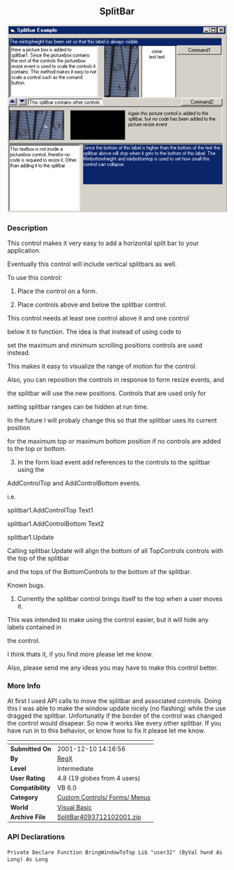 ﻿<div align="center">

## SplitBar

<img src="PIC200112101737392521.gif">
</div>

### Description

This control makes it very easy to add a horizontal split bar to your application.

Eventually this control will include vertical splitbars as well.

To use this control:

1. Place the control on a form.

2. Place controls above and below the splitbar control.

This control needs at least one control above it and one control

below it to function. The idea is that instead of using code to

set the maximum and minimum scrolling positions controls are used instead.

This makes it easy to visualize the range of motion for the control.

Also, you can reposition the controls in response to form resize events, and

the splitbar will use the new positions. Controls that are used only for

setting splitbar ranges can be hidden at run time.

In the future I will probaly change this so that the splitbar uses its current position

for the maximum top or maximum bottom position if no controls are added to the top or bottom.

3. In the form load event add references to the controls to the splitbar using the

AddControlTop and AddControlBottom events.

i.e.

splitbar1.AddControlTop Text1

splitbar1.AddControlBottom Text2

splitbar1.Update

Calling splitbar.Update will align the bottom of all TopControls controls with the top of the splitbar

and the tops of the BottomControls to the bottom of the splitbar.

Known bugs.

1. Currently the splitbar control brings itself to the top when a user moves it.

This was intended to make using the control easier, but it will hide any labels contained in

the control.

I think thats it, if you find more please let me know.

Also, please send me any ideas you may have to make this control better.
 
### More Info
 
At first I used API calls to move the splitbar and associated controls. Doing this I was able to make the window update nicely (no flashing) while the use dragged the splitbar. Unfortunatly if the border of the control was changed the control would disapear. So now it works like every other splitbar. If you have run in to this behavior, or know how to fix it please let me know.


<span>             |<span>
---                |---
**Submitted On**   |2001-12-10 14:16:56
**By**             |[RegX](https://github.com/Planet-Source-Code/PSCIndex/blob/master/ByAuthor/regx.md)
**Level**          |Intermediate
**User Rating**    |4.8 (19 globes from 4 users)
**Compatibility**  |VB 6\.0
**Category**       |[Custom Controls/ Forms/  Menus](https://github.com/Planet-Source-Code/PSCIndex/blob/master/ByCategory/custom-controls-forms-menus__1-4.md)
**World**          |[Visual Basic](https://github.com/Planet-Source-Code/PSCIndex/blob/master/ByWorld/visual-basic.md)
**Archive File**   |[SplitBar4093712102001\.zip](https://github.com/Planet-Source-Code/regx-splitbar__1-29648/archive/master.zip)

### API Declarations

```
Private Declare Function BringWindowToTop Lib "user32" (ByVal hwnd As Long) As Long
```





